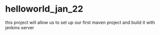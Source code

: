 # helloworld_jan_22
this project will allow us to set up our first maven project and build it with jenkins server
